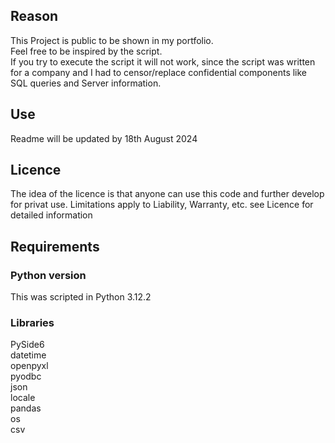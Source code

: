 ## Reason

This Project is public to be shown in my portfolio.  
Feel free to be inspired by the script.  
If you try to execute the script it will not work, since the script was written for a company and I had to censor/replace confidential components like SQL queries and Server information.  

## Use
  
Readme will be updated by 18th August 2024  


## Licence

The idea of the licence is that anyone can use this code and further develop for privat use.
Limitations apply to Liability, Warranty, etc.
see Licence for detailed information

## Requirements

### Python version

This was scripted in Python 3.12.2

### Libraries

PySide6  
datetime  
openpyxl  
pyodbc  
json  
locale  
pandas  
os  
csv  
